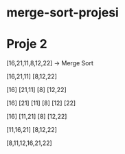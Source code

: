 # merge-sort-projesi

# Proje 2

[16,21,11,8,12,22] -> Merge Sort

[16,21,11]     [8,12,22]

[16] [21,11]     [8] [12,22]

[16] [21] [11] [8] [12] [22]

[16] [11,21] [8] [12,22]

[11,16,21] [8,12,22]

[8,11,12,16,21,22]
